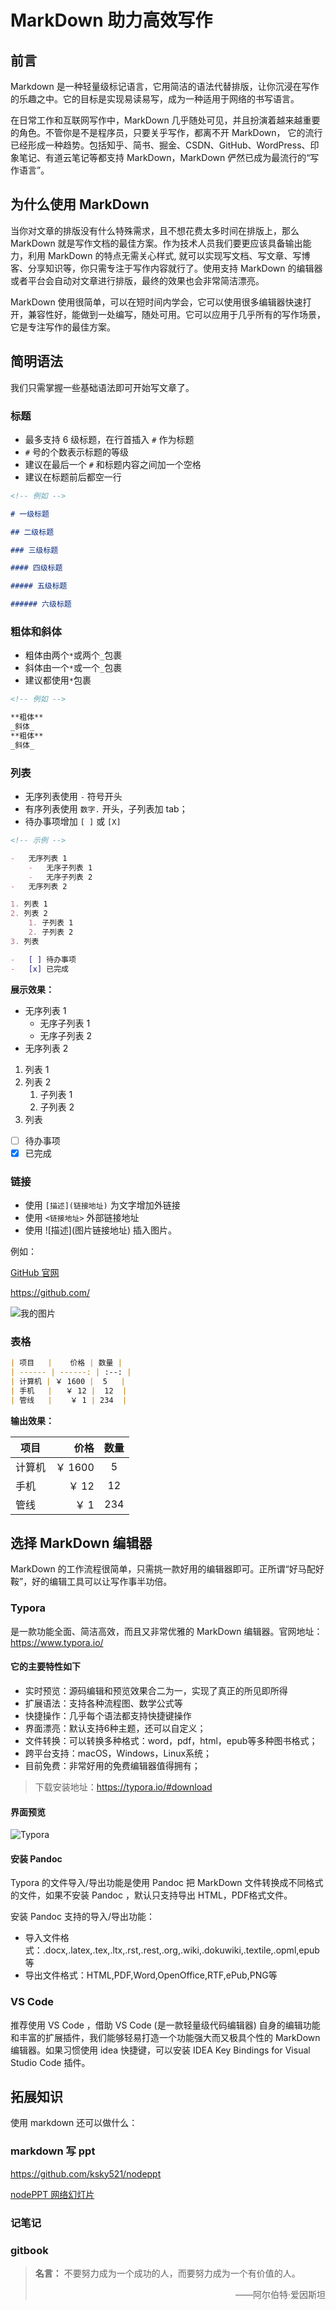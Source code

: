 # MarkDown 助力高效写作

## 前言

Markdown 是一种轻量级标记语言，它用简洁的语法代替排版，让你沉浸在写作的乐趣之中。它的目标是实现易读易写，成为一种适用于网络的书写语言。

在日常工作和互联网写作中，MarkDown 几乎随处可见，并且扮演着越来越重要的角色。不管你是不是程序员，只要关乎写作，都离不开 MarkDown， 它的流行已经形成一种趋势。包括知乎、简书、掘金、CSDN、GitHub、WordPress、印象笔记、有道云笔记等都支持 MarkDown，MarkDown 俨然已成为最流行的“写作语言”。

## 为什么使用 MarkDown

当你对文章的排版没有什么特殊需求，且不想花费太多时间在排版上，那么 MarkDown 就是写作文档的最佳方案。作为技术人员我们要更应该具备输出能力，利用 MarkDown 的特点无需关心样式, 就可以实现写文档、写文章、写博客、分享知识等，你只需专注于写作内容就行了。使用支持 MarkDown 的编辑器或者平台会自动对文章进行排版，最终的效果也会非常简洁漂亮。

MarkDown 使用很简单，可以在短时间内学会，它可以使用很多编辑器快速打开，兼容性好，能做到一处编写，随处可用。它可以应用于几乎所有的写作场景，它是专注写作的最佳方案。

## 简明语法

我们只需掌握一些基础语法即可开始写文章了。

### 标题

-   最多支持 6 级标题，在行首插入 `#` 作为标题
-   `#` 号的个数表示标题的等级
-   建议在最后一个 `#` 和标题内容之间加一个空格
-   建议在标题前后都空一行

```md
<!-- 例如 -->

# 一级标题

## 二级标题

### 三级标题

#### 四级标题

##### 五级标题

###### 六级标题
```

### 粗体和斜体

-   粗体由两个`*`或两个`_`包裹
-   斜体由一个`*`或一个`_`包裹
-   建议都使用`*`包裹

```md
<!-- 例如 -->

**粗体**
_斜体_
**粗体**
_斜体_
```

### 列表

-   无序列表使用 `-` 符号开头
-   有序列表使用 `数字.` 开头，子列表加 tab；
-   待办事项增加 `[ ]` 或 `[X]`

```md
<!-- 示例 -->

-   无序列表 1
    -   无序子列表 1
    -   无序子列表 2
-   无序列表 2

1. 列表 1
2. 列表 2
    1. 子列表 1
    2. 子列表 2
3. 列表

-   [ ] 待办事项
-   [x] 已完成
```

**展示效果：**

-   无序列表 1
    -   无序子列表 1
    -   无序子列表 2
-   无序列表 2

1. 列表 1
2. 列表 2
    1. 子列表 1
    2. 子列表 2
3. 列表

-   [ ] 待办事项
-   [x] 已完成

### 链接

-   使用 `[描述](链接地址)` 为文字增加外链接
-   使用 `<链接地址>` 外部链接地址
-   使用 \!\[描述](图片链接地址) 插入图片。

例如：

[GitHub 官网](https://github.com/)

<https://github.com/>

![我的图片](https://dss1.bdstatic.com/70cFuXSh_Q1YnxGkpoWK1HF6hhy/it/u=3629371921,2420870156&fm=26&gp=0.jpg)

### 表格

```md
| 项目   |    价格 | 数量 |
| ------ | ------: | :--: |
| 计算机 | ￥ 1600 |  5   |
| 手机   |   ￥ 12 |  12  |
| 管线   |    ￥ 1 | 234  |
```

**输出效果：**

| 项目   |    价格 | 数量 |
| ------ | ------: | :--: |
| 计算机 | ￥ 1600 |  5   |
| 手机   |   ￥ 12 |  12  |
| 管线   |    ￥ 1 | 234  |

## 选择 MarkDown 编辑器

MarkDown 的工作流程很简单，只需挑一款好用的编辑器即可。正所谓“好马配好鞍”，好的编辑工具可以让写作事半功倍。

### Typora

是一款功能全面、简洁高效，而且又非常优雅的 MarkDown 编辑器。官网地址：<https://www.typora.io/>

#### 它的主要特性如下

- 实时预览：源码编辑和预览效果合二为一，实现了真正的所见即所得
- 扩展语法：支持各种流程图、数学公式等
- 快捷操作：几乎每个语法都支持快捷键操作
- 界面漂亮：默认支持6种主题，还可以自定义；
- 文件转换：可以转换多种格式：word，pdf，html，epub等多种图书格式；
- 跨平台支持：macOS，Windows，Linux系统；
- 目前免费：非常好用的免费编辑器值得拥有；

> 下载安装地址：<https://typora.io/#download>

#### 界面预览

![Typora](../assets/Typora.jpeg)

#### 安装 Pandoc

Typora 的文件导入/导出功能是使用 Pandoc 把 MarkDown 文件转换成不同格式的文件，如果不安装 Pandoc ，默认只支持导出 HTML，PDF格式文件。

安装 Pandoc 支持的导入/导出功能：

- 导入文件格式：.docx,.latex,.tex,.ltx,.rst,.rest,.org,.wiki,.dokuwiki,.textile,.opml,epub等
- 导出文件格式：HTML,PDF,Word,OpenOffice,RTF,ePub,PNG等

### VS Code

推荐使用 VS Code ，借助 VS Code (是一款轻量级代码编辑器) 自身的编辑功能和丰富的扩展插件，我们能够轻易打造一个功能强大而又极具个性的 MarkDown 编辑器。如果习惯使用 idea 快捷键，可以安装 IDEA Key Bindings for Visual Studio Code 插件。

## 拓展知识

使用 markdown 还可以做什么：

### markdown 写 ppt

<https://github.com/ksky521/nodeppt>

[nodePPT 网络幻灯片](https://www.oschina.net/p/nodeppt?hmsr=aladdin1e1)

### 记笔记


### gitbook


> **名言：**
> 不要努力成为一个成功的人，而要努力成为一个有价值的人。
>
> <p align="right">——阿尔伯特·爱因斯坦</p>

